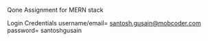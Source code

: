 Qone Assignment for MERN stack

Login Credentials
 username/email= santosh.gusain@mobcoder.com
 password= santoshgusain